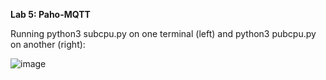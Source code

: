 **Lab 5: Paho-MQTT**


Running python3 subcpu.py on one terminal (left) and python3 pubcpu.py on another (right):

![image](https://github.com/user-attachments/assets/583f625e-c6cc-4e37-9d88-ca626dcfc6cb)

